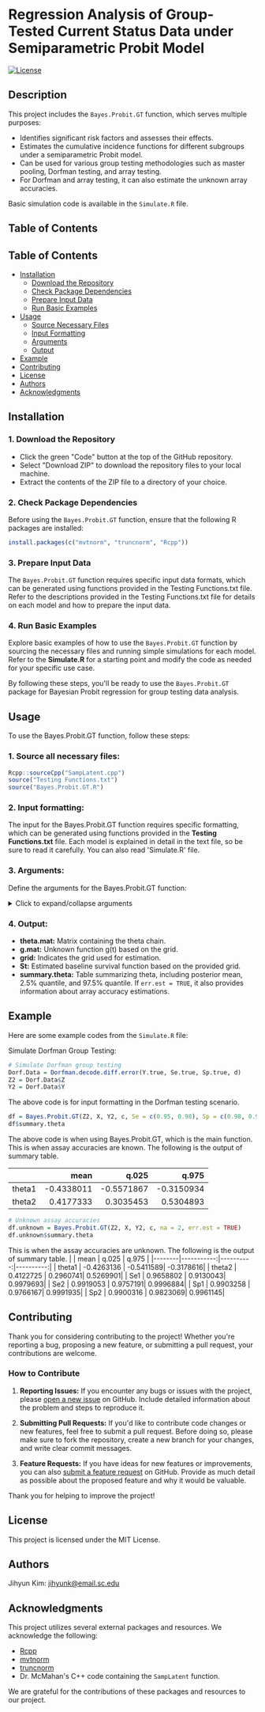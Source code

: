 # Regression Analysis of Group-Tested Current Status Data under Semiparametric Probit Model

[![License](https://img.shields.io/badge/License-MIT-blue.svg)](https://opensource.org/licenses/MIT)

## Description

This project includes the `Bayes.Probit.GT` function, which serves multiple purposes:

- Identifies significant risk factors and assesses their effects.
- Estimates the cumulative incidence functions for different subgroups under a semiparametric Probit model.
- Can be used for various group testing methodologies such as master pooling, Dorfman testing, and array testing.
- For Dorfman and array testing, it can also estimate the unknown array accuracies.

Basic simulation code is available in the `Simulate.R` file.

## Table of Contents

## Table of Contents

- [Installation](#installation)
  - [Download the Repository](#1-download-the-repository)
  - [Check Package Dependencies](#2-check-package-dependencies)
  - [Prepare Input Data](#3-prepare-input-data)
  - [Run Basic Examples](#4-run-basic-examples)
- [Usage](#usage)
  - [Source Necessary Files](#1-source-all-necessary-files)
  - [Input Formatting](#2-input-formatting)
  - [Arguments](#3-arguments)
  - [Output](#4-output)
- [Example](#example)
- [Contributing](#contributing)
- [License](#license)
- [Authors](#authors)
- [Acknowledgments](#acknowledgments)

## Installation

### 1. Download the Repository

- Click the green "Code" button at the top of the GitHub repository.
- Select "Download ZIP" to download the repository files to your local machine.
- Extract the contents of the ZIP file to a directory of your choice.

### 2. Check Package Dependencies

Before using the `Bayes.Probit.GT` function, ensure that the following R packages are installed:

```R
install.packages(c("mvtnorm", "truncnorm", "Rcpp"))
```
### 3. Prepare Input Data

The `Bayes.Probit.GT` function requires specific input data formats, which can be generated using functions provided in the Testing Functions.txt file.
Refer to the descriptions provided in the Testing Functions.txt file for details on each model and how to prepare the input data.

### 4. Run Basic Examples

Explore basic examples of how to use the `Bayes.Probit.GT` function by sourcing the necessary files and running simple simulations for each model.
Refer to the **Simulate.R** for a starting point and modify the code as needed for your specific use case.

By following these steps, you'll be ready to use the `Bayes.Probit.GT` package for Bayesian Probit regression for group testing data analysis.

## Usage

To use the Bayes.Probit.GT function, follow these steps:

### 1. Source all necessary files:

```R
Rcpp::sourceCpp("SampLatent.cpp")
source("Testing Functions.txt")
source("Bayes.Probit.GT.R")
```
### 2. Input formatting:

The input for the Bayes.Probit.GT function requires specific formatting, which can be generated using functions provided in the **Testing Functions.txt** file. Each model is explained in detail in the text file, so be sure to read it carefully. You can also read 'Simulate.R' file.

### 3. Arguments:

Define the arguments for the Bayes.Probit.GT function:
<details>
  <summary>Click to expand/collapse arguments</summary>
  
  <ul>
    <li>Z: A matrix of testing responses. Each row represents a test, with columns indicating the individual's ID, the number of individuals in the test, the assay used, and the indices of the individuals assigned to the test pools. * can be produced by using functions in <strong>Testing Functions.txt</strong> file.</li>
    <li>X: Covariate matrix containing covariate information for each individual.</li>
    <li>Y: Matrix indicating the pools each individual was assigned to. * can be produced by using functions in <strong>Testing Functions.txt</strong> file.</li>
    <li>c: Censoring or testing time for each individual.</li>
    <li>grid: Grid definition for calculating the baseline survival function. Default is NULL.</li>
    <li>n.grid: Length of the grid.</li>
    <li>init.theta: Initial value of theta (Default is 0 vector)</li>
    <li>eta: Initial value of hyper parameter eta (Default is 1)</li>
    <li>gam0: Initial value of gam0 for the splines (Default is -3)</li>
    <li>gam: Initial values of the spline coefficients (Defalut is rep(0.1, m+order))</li>
    <li>theta0, Sigma0, m0, v0, a0, b0, ae, be, ap, bp: Priors for the model. Default number is given.</li>
    <li>Se: Vector of sensitivity values, if known.</li>
    <li>Sp: Vector of specificity values, if known.</li>
    <li>order: Order for I splines (usually 3 or 4).</li>
    <li>knots: Interior knots for the spline functions. Default is NULL.</li>
    <li>m: Number of interior knots.</li>
    <li>quantile: If TRUE, knots are created based on quantiles. If FALSE, equally spaced knots are created.</li>
    <li>maxiter: Maximum number of iterations.</li>
    <li>burn.in: Burn-in period.</li>
    <li>na: Number of arrays.</li>
    <li>err.est: Set to TRUE if assay accuracies are unknown.</li>
  </ul>
  
  Be sure to use these arguments appropriately when calling the function.
</details>


### 4. Output:
- **theta.mat:** Matrix containing the theta chain.
- **g.mat:** Unknown function g(t) based on the grid.
- **grid:** Indicates the grid used for estimation.
- **St:** Estimated baseline survival function based on the provided grid.
- **summary.theta:** Table summarizing theta, including posterior mean, 2.5% quantile, and 97.5% quantile. If `err.est = TRUE`, it also provides information about array accuracy estimations.

## Example

Here are some example codes from the `Simulate.R` file:

Simulate Dorfman Group Testing:

```R
# Simulate Dorfman group testing
Dorf.Data = Dorfman.decode.diff.error(Y.true, Se.true, Sp.true, d)
Z2 = Dorf.Data$Z
Y2 = Dorf.Data$Y
```
The above code is for input formatting in the Dorfman testing scenario.

```R
df = Bayes.Probit.GT(Z2, X, Y2, c, Se = c(0.95, 0.98), Sp = c(0.98, 0.99), na = 2)
df$summary.theta
```
The above code is when using Bayes.Probit.GT, which is the main function. This is when assay accuracies are known. The following is the output of summary table.

|        |    mean    |   q.025   |   q.975   |
|--------|-----------:|----------:|----------:|
| theta1 | -0.4338011 | -0.5571867| -0.3150934|
| theta2 |  0.4177333 |  0.3035453|  0.5304893|

```R
# Unknown assay accuracies
df.unknown = Bayes.Probit.GT(Z2, X, Y2, c, na = 2, err.est = TRUE)
df.unknown$summary.theta
```
This is when the assay accuracies are unknown. The following is the output of summary table.
|        |    mean    |   q.025   |   q.975   |
|--------|-----------:|----------:|----------:|
| theta1 | -0.4263136 | -0.5411589| -0.3178616|
| theta2 |  0.4122725 |  0.2960741|  0.5269901|
| Se1    |  0.9658802 |  0.9130043|  0.9979693|
| Se2    |  0.9919053 |  0.9757191|  0.9996884|
| Sp1    |  0.9903258 |  0.9766167|  0.9991935|
| Sp2    |  0.9900316 |  0.9823069|  0.9961145|

## Contributing

Thank you for considering contributing to the project! Whether you're reporting a bug, proposing a new feature, or submitting a pull request, your contributions are welcome.

### How to Contribute

1. **Reporting Issues:** If you encounter any bugs or issues with the project, please [open a new issue](https://github.com/jihyunk1114/Bayes.Probit.GT/issues) on GitHub. Include detailed information about the problem and steps to reproduce it.

2. **Submitting Pull Requests:** If you'd like to contribute code changes or new features, feel free to submit a pull request. Before doing so, please make sure to fork the repository, create a new branch for your changes, and write clear commit messages.

3. **Feature Requests:** If you have ideas for new features or improvements, you can also [submit a feature request](https://github.com/jihyunk1114/Bayes.Probit.GT/issues) on GitHub. Provide as much detail as possible about the proposed feature and why it would be valuable.

Thank you for helping to improve the project!

## License

This project is licensed under the MIT License.

## Authors

Jihyun Kim: [jihyunk@email.sc.edu](mailto:jihyunk@email.sc.edu)

## Acknowledgments

This project utilizes several external packages and resources. We acknowledge the following:

- [Rcpp](https://cran.r-project.org/web/packages/Rcpp/index.html)
- [mvtnorm](https://cran.r-project.org/web/packages/mvtnorm/index.html)
- [truncnorm](https://cran.r-project.org/web/packages/truncnorm/index.html)
- Dr. McMahan's C++ code containing the `SampLatent` function.

We are grateful for the contributions of these packages and resources to our project.
